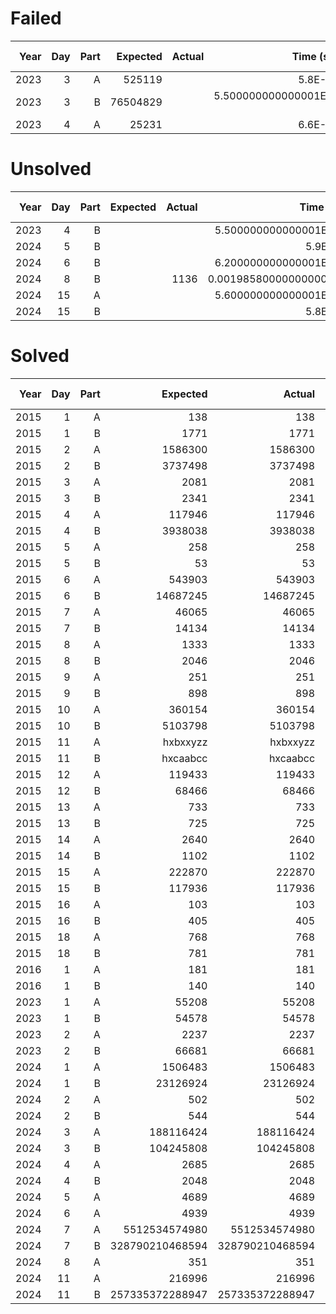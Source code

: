 # Failed
| Year | Day | Part | Expected | Actual |             Time (s) | Bonus (€) |
| ----:| ---:| ----:| --------:| ------:| --------------------:| ---------:|
| 2023 |   3 |    A |   525119 |        |               5.8E-6 |     0.00€ |
| 2023 |   3 |    B | 76504829 |        | 5.500000000000001E-6 |     0.00€ |
| 2023 |   4 |    A |    25231 |        |               6.6E-6 |     0.00€ |
# Unsolved
| Year | Day | Part | Expected | Actual |              Time (s) | Bonus (€) |
| ----:| ---:| ----:| --------:| ------:| ---------------------:| ---------:|
| 2023 |   4 |    B |          |        |  5.500000000000001E-6 |     0.00€ |
| 2024 |   5 |    B |          |        |                5.9E-6 |     0.00€ |
| 2024 |   6 |    B |          |        |  6.200000000000001E-6 |     0.00€ |
| 2024 |   8 |    B |          |   1136 | 0.0019858000000000002 |     0.00€ |
| 2024 |  15 |    A |          |        |  5.600000000000001E-6 |     0.00€ |
| 2024 |  15 |    B |          |        |                5.8E-6 |     0.00€ |
# Solved
| Year | Day | Part |        Expected |          Actual |              Time (s) | Bonus (€) |
| ----:| ---:| ----:| ---------------:| ---------------:| ---------------------:| ---------:|
| 2015 |   1 |    A |             138 |             138 |  9.511000000000001E-4 |     0.00€ |
| 2015 |   1 |    B |            1771 |            1771 |  6.510000000000001E-5 |     0.00€ |
| 2015 |   2 |    A |         1586300 |         1586300 | 0.0013249000000000002 |     0.00€ |
| 2015 |   2 |    B |         3737498 |         3737498 | 0.0023694000000000002 |     0.00€ |
| 2015 |   3 |    A |            2081 |            2081 |             0.0016456 |     0.00€ |
| 2015 |   3 |    B |            2341 |            2341 |             0.0025803 |     0.00€ |
| 2015 |   4 |    A |          117946 |          117946 |   0.10001860000000001 |     0.00€ |
| 2015 |   4 |    B |         3938038 |         3938038 |    0.6385814000000001 |     0.00€ |
| 2015 |   5 |    A |             258 |             258 |             0.0039706 |     0.00€ |
| 2015 |   5 |    B |              53 |              53 |             0.0076565 |     0.00€ |
| 2015 |   6 |    A |          543903 |          543903 |  0.051627000000000006 |     0.00€ |
| 2015 |   6 |    B |        14687245 |        14687245 |  0.055203800000000004 |     0.00€ |
| 2015 |   7 |    A |           46065 |           46065 |              0.004451 |     0.00€ |
| 2015 |   7 |    B |           14134 |           14134 |             0.0012258 |     0.00€ |
| 2015 |   8 |    A |            1333 |            1333 |             0.0052538 |     0.00€ |
| 2015 |   8 |    B |            2046 |            2046 |  7.662000000000001E-4 |     0.00€ |
| 2015 |   9 |    A |             251 |             251 |    6.3584893000000005 |     0.00€ |
| 2015 |   9 |    B |             898 |             898 |     5.759456500000001 |     0.00€ |
| 2015 |  10 |    A |          360154 |          360154 |  0.039646400000000005 |     0.00€ |
| 2015 |  10 |    B |         5103798 |         5103798 |             0.1226996 |     0.00€ |
| 2015 |  11 |    A |        hxbxxyzz |        hxbxxyzz |             0.0119006 |     0.00€ |
| 2015 |  11 |    B |        hxcaabcc |        hxcaabcc |             0.2163622 |     0.00€ |
| 2015 |  12 |    A |          119433 |          119433 |             0.0024732 |     0.00€ |
| 2015 |  12 |    B |           68466 |           68466 |             0.0037076 |     0.00€ |
| 2015 |  13 |    A |             733 |             733 |             5.8907401 |     0.00€ |
| 2015 |  13 |    B |             725 |             725 |             5.9616517 |     0.00€ |
| 2015 |  14 |    A |            2640 |            2640 |             0.0266089 |     0.00€ |
| 2015 |  14 |    B |            1102 |            1102 |             0.0053464 |     0.00€ |
| 2015 |  15 |    A |          222870 |          222870 |   0.07991190000000001 |     0.00€ |
| 2015 |  15 |    B |          117936 |          117936 |             0.0376359 |     0.00€ |
| 2015 |  16 |    A |             103 |             103 |             0.0030971 |     0.00€ |
| 2015 |  16 |    B |             405 |             405 | 0.0015366000000000002 |     0.00€ |
| 2015 |  18 |    A |             768 |             768 |             0.0828249 |     0.00€ |
| 2015 |  18 |    B |             781 |             781 |             0.0555411 |     0.00€ |
| 2016 |   1 |    A |             181 |             181 | 2.1270000000000002E-4 |     0.00€ |
| 2016 |   1 |    B |             140 |             140 |              2.041E-4 |     0.00€ |
| 2023 |   1 |    A |           55208 |           55208 |             0.0017562 |     0.00€ |
| 2023 |   1 |    B |           54578 |           54578 |  0.006075400000000001 |     0.00€ |
| 2023 |   2 |    A |            2237 |            2237 |              1.907E-4 |     0.00€ |
| 2023 |   2 |    B |           66681 |           66681 |              1.853E-4 |     0.00€ |
| 2024 |   1 |    A |         1506483 |         1506483 |              3.931E-4 |     0.00€ |
| 2024 |   1 |    B |        23126924 |        23126924 |             0.0117265 |     0.00€ |
| 2024 |   2 |    A |             502 |             502 | 0.0021452000000000003 |     0.00€ |
| 2024 |   2 |    B |             544 |             544 | 0.0017330000000000002 |     0.00€ |
| 2024 |   3 |    A |       188116424 |       188116424 | 0.0023079000000000003 |     0.00€ |
| 2024 |   3 |    B |       104245808 |       104245808 |             0.0034656 |     0.00€ |
| 2024 |   4 |    A |            2685 |            2685 |             0.0115616 |     0.00€ |
| 2024 |   4 |    B |            2048 |            2048 |  0.005750600000000001 |     0.00€ |
| 2024 |   5 |    A |            4689 |            4689 |              6.843E-4 |     0.00€ |
| 2024 |   6 |    A |            4939 |            4939 | 0.0026252000000000003 |     0.00€ |
| 2024 |   7 |    A |   5512534574980 |   5512534574980 |  0.044237700000000005 |     0.00€ |
| 2024 |   7 |    B | 328790210468594 | 328790210468594 |    1.4310796000000001 |     0.00€ |
| 2024 |   8 |    A |             351 |             351 |              5.614E-4 |     0.00€ |
| 2024 |  11 |    A |          216996 |          216996 |             0.0025151 |     0.00€ |
| 2024 |  11 |    B | 257335372288947 | 257335372288947 |             0.0589927 |     0.00€ |
